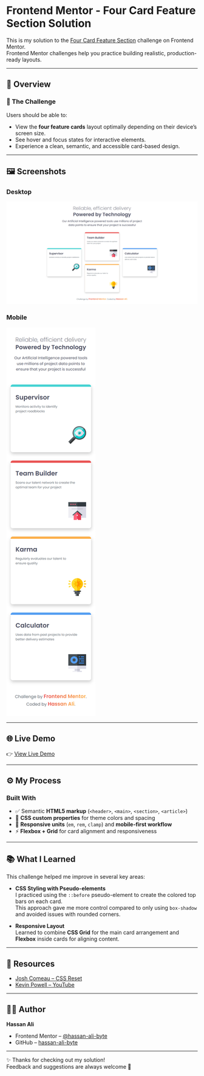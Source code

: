 # Frontend Mentor - Four Card Feature Section Solution  

This is my solution to the [Four Card Feature Section](https://www.frontendmentor.io/challenges/four-card-feature-section-weK1eFYK) challenge on Frontend Mentor.  
Frontend Mentor challenges help you practice building realistic, production-ready layouts.  

---

## 📌 Overview  

### 🔹 The Challenge  
Users should be able to:  
- View the **four feature cards** layout optimally depending on their device’s screen size.  
- See hover and focus states for interactive elements.  
- Experience a clean, semantic, and accessible card-based design.  

---

## 🖼️ Screenshots  

### Desktop  
![Desktop Screenshot](design/desktop-version.png)  

### Mobile  
![Mobile Screenshot](design/mobile-version.png)  

---

## 🌐 Live Demo  
👉 [View Live Demo](https://hassan-ali-byte.github.io/four-card-feature-section-master/)  

---

## ⚙️ My Process  

### Built With  
- ✅ Semantic **HTML5 markup** (`<header>`, `<main>`, `<section>`, `<article>`)  
- 🎨 **CSS custom properties** for theme colors and spacing  
- 📐 **Responsive units** (`em`, `rem`, `clamp`) and **mobile-first workflow**  
- ⚡ **Flexbox + Grid** for card alignment and responsiveness  


---


## 📚 What I Learned  

This challenge helped me improve in several key areas:  

- **CSS Styling with Pseudo-elements**  
  I practiced using the `::before` pseudo-element to create the colored top bars on each card.  
  This approach gave me more control compared to only using `box-shadow` and avoided issues with rounded corners.  

- **Responsive Layout**  
  Learned to combine **CSS Grid** for the main card arrangement and **Flexbox** inside cards for aligning content.  


---

## 🔗 Resources  
- [Josh Comeau – CSS Reset](https://www.joshwcomeau.com/css/custom-css-reset/)  
- [Kevin Powell – YouTube](https://www.youtube.com/@KevinPowell)  

---

## 👨‍💻 Author  

**Hassan Ali**  

- Frontend Mentor – [@hassan-ali-byte](https://www.frontendmentor.io/profile/hassan-ali-byte)  
- GitHub – [hassan-ali-byte](https://github.com/hassan-ali-byte)  

---

✨ Thanks for checking out my solution!  
Feedback and suggestions are always welcome 🙌  
